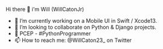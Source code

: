 Hi there 👋 i'm Will (WillCatonJr)

- 🎨 I’m currently working on a Mobile UI in Swift / Xcode13.
- 👯 I’m looking to collaborate on Python & Django projects.
- 🥂 PCEP - #PythonProgrammer
- 📫 How to reach me: @WillCaton23_ on Twitter 

